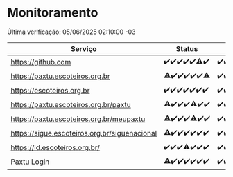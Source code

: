 # Monitoramento

Última verificação: 05/06/2025 02:10:00 -03

|Serviço|Status|Últimas 24h|
|---|---|---|
|https://github.com|<span title="2025-05-29: OK=23">✔️</span><span title="2025-05-30: OK=23">✔️</span><span title="2025-05-31: OK=23">✔️</span><span title="2025-06-01: OK=22">✔️</span><span title="2025-06-02: OK=23">✔️</span><span title="2025-06-03: OK=22, Falhas=1">⚠️</span><span title="2025-06-04: OK=4">✔️</span>|<span title="04/06/2025 02:10:00 -03 : 200">✔️</span><span title="04/06/2025 03:14:00 -03 : 200">✔️</span><span title="04/06/2025 04:10:00 -03 : 200">✔️</span><span title="04/06/2025 05:13:00 -03 : 200">✔️</span><span title="04/06/2025 06:10:00 -03 : 200">✔️</span><span title="04/06/2025 07:10:00 -03 : 200">✔️</span><span title="04/06/2025 08:08:00 -03 : 200">✔️</span><span title="04/06/2025 09:18:00 -03 : 200">✔️</span><span title="04/06/2025 10:27:00 -03 : 200">✔️</span><span title="04/06/2025 11:08:00 -03 : 200">✔️</span><span title="04/06/2025 12:35:00 -03 : 200">✔️</span><span title="04/06/2025 13:11:00 -03 : 200">✔️</span><span title="04/06/2025 14:09:00 -03 : 200">✔️</span><span title="04/06/2025 15:13:00 -03 : 200">✔️</span><span title="04/06/2025 16:07:00 -03 : 200">✔️</span><span title="04/06/2025 17:08:00 -03 : 200">✔️</span><span title="04/06/2025 18:07:00 -03 : 200">✔️</span><span title="04/06/2025 19:08:00 -03 : 200">✔️</span><span title="04/06/2025 20:09:00 -03 : 200">✔️</span><span title="04/06/2025 21:48:00 -03 : 200">✔️</span><span title="04/06/2025 23:38:00 -03 : 200">✔️</span><span title="05/06/2025 00:40:00 -03 : 200">✔️</span><span title="05/06/2025 01:18:00 -03 : 200">✔️</span><span title="05/06/2025 02:10:00 -03 : 200">✔️</span>|
|https://paxtu.escoteiros.org.br|<span title="2025-05-29: OK=22, Falhas=1">⚠️</span><span title="2025-05-30: OK=23">✔️</span><span title="2025-05-31: OK=23">✔️</span><span title="2025-06-01: OK=22">✔️</span><span title="2025-06-02: OK=23">✔️</span><span title="2025-06-03: OK=23">✔️</span><span title="2025-06-04: OK=3, Falhas=1">⚠️</span>|<span title="04/06/2025 02:10:00 -03 : 200">✔️</span><span title="04/06/2025 03:14:00 -03 : 200">✔️</span><span title="04/06/2025 04:10:00 -03 : 200">✔️</span><span title="04/06/2025 05:13:00 -03 : 200">✔️</span><span title="04/06/2025 06:10:00 -03 : 200">✔️</span><span title="04/06/2025 07:10:00 -03 : 200">✔️</span><span title="04/06/2025 08:08:00 -03 : 200">✔️</span><span title="04/06/2025 09:18:00 -03 : 200">✔️</span><span title="04/06/2025 10:27:00 -03 : 200">✔️</span><span title="04/06/2025 11:08:00 -03 : 200">✔️</span><span title="04/06/2025 12:35:00 -03 : 200">✔️</span><span title="04/06/2025 13:11:00 -03 : 200">✔️</span><span title="04/06/2025 14:09:00 -03 : 200">✔️</span><span title="04/06/2025 15:13:00 -03 : 200">✔️</span><span title="04/06/2025 16:07:00 -03 : 200">✔️</span><span title="04/06/2025 17:08:00 -03 : 200">✔️</span><span title="04/06/2025 18:07:00 -03 : 200">✔️</span><span title="04/06/2025 19:08:00 -03 : 200">✔️</span><span title="04/06/2025 20:09:00 -03 : 200">✔️</span><span title="04/06/2025 21:48:00 -03 : 200">✔️</span><span title="04/06/2025 23:38:00 -03 : 0">❌</span><span title="05/06/2025 00:40:00 -03 : 200">✔️</span><span title="05/06/2025 01:18:00 -03 : 200">✔️</span><span title="05/06/2025 02:10:00 -03 : 200">✔️</span>|
|https://escoteiros.org.br|<span title="2025-05-29: OK=23">✔️</span><span title="2025-05-30: OK=23">✔️</span><span title="2025-05-31: OK=23">✔️</span><span title="2025-06-01: OK=22">✔️</span><span title="2025-06-02: OK=23">✔️</span><span title="2025-06-03: OK=23">✔️</span><span title="2025-06-04: OK=4">✔️</span>|<span title="04/06/2025 02:10:00 -03 : 200">✔️</span><span title="04/06/2025 03:14:00 -03 : 200">✔️</span><span title="04/06/2025 04:10:00 -03 : 200">✔️</span><span title="04/06/2025 05:13:00 -03 : 200">✔️</span><span title="04/06/2025 06:10:00 -03 : 200">✔️</span><span title="04/06/2025 07:10:00 -03 : 200">✔️</span><span title="04/06/2025 08:08:00 -03 : 200">✔️</span><span title="04/06/2025 09:18:00 -03 : 200">✔️</span><span title="04/06/2025 10:27:00 -03 : 200">✔️</span><span title="04/06/2025 11:08:00 -03 : 200">✔️</span><span title="04/06/2025 12:35:00 -03 : 200">✔️</span><span title="04/06/2025 13:11:00 -03 : 200">✔️</span><span title="04/06/2025 14:09:00 -03 : 200">✔️</span><span title="04/06/2025 15:13:00 -03 : 200">✔️</span><span title="04/06/2025 16:07:00 -03 : 200">✔️</span><span title="04/06/2025 17:08:00 -03 : 200">✔️</span><span title="04/06/2025 18:07:00 -03 : 200">✔️</span><span title="04/06/2025 19:08:00 -03 : 200">✔️</span><span title="04/06/2025 20:09:00 -03 : 200">✔️</span><span title="04/06/2025 21:48:00 -03 : 200">✔️</span><span title="04/06/2025 23:38:00 -03 : 200">✔️</span><span title="05/06/2025 00:40:00 -03 : 200">✔️</span><span title="05/06/2025 01:18:00 -03 : 200">✔️</span><span title="05/06/2025 02:10:00 -03 : 200">✔️</span>|
|https://paxtu.escoteiros.org.br/paxtu|<span title="2025-05-29: OK=22, Falhas=1">⚠️</span><span title="2025-05-30: OK=23">✔️</span><span title="2025-05-31: OK=23">✔️</span><span title="2025-06-01: OK=22">✔️</span><span title="2025-06-02: OK=22, Falhas=1">⚠️</span><span title="2025-06-03: OK=23">✔️</span><span title="2025-06-04: OK=4">✔️</span>|<span title="04/06/2025 02:10:00 -03 : 200">✔️</span><span title="04/06/2025 03:14:00 -03 : 200">✔️</span><span title="04/06/2025 04:10:00 -03 : 200">✔️</span><span title="04/06/2025 05:13:00 -03 : 200">✔️</span><span title="04/06/2025 06:10:00 -03 : 200">✔️</span><span title="04/06/2025 07:10:00 -03 : 200">✔️</span><span title="04/06/2025 08:08:00 -03 : 200">✔️</span><span title="04/06/2025 09:18:00 -03 : 200">✔️</span><span title="04/06/2025 10:27:00 -03 : 200">✔️</span><span title="04/06/2025 11:08:00 -03 : 200">✔️</span><span title="04/06/2025 12:35:00 -03 : 200">✔️</span><span title="04/06/2025 13:12:00 -03 : 200">✔️</span><span title="04/06/2025 14:09:00 -03 : 200">✔️</span><span title="04/06/2025 15:13:00 -03 : 200">✔️</span><span title="04/06/2025 16:07:00 -03 : 200">✔️</span><span title="04/06/2025 17:08:00 -03 : 200">✔️</span><span title="04/06/2025 18:07:00 -03 : 200">✔️</span><span title="04/06/2025 19:08:00 -03 : 200">✔️</span><span title="04/06/2025 20:09:00 -03 : 200">✔️</span><span title="04/06/2025 21:48:00 -03 : 200">✔️</span><span title="04/06/2025 23:38:00 -03 : 502">❌</span><span title="05/06/2025 00:40:00 -03 : 200">✔️</span><span title="05/06/2025 01:18:00 -03 : 200">✔️</span><span title="05/06/2025 02:10:00 -03 : 200">✔️</span>|
|https://paxtu.escoteiros.org.br/meupaxtu|<span title="2025-05-29: OK=22, Falhas=1">⚠️</span><span title="2025-05-30: OK=23">✔️</span><span title="2025-05-31: OK=23">✔️</span><span title="2025-06-01: OK=22">✔️</span><span title="2025-06-02: OK=21, Falhas=2">⚠️</span><span title="2025-06-03: OK=23">✔️</span><span title="2025-06-04: OK=4">✔️</span>|<span title="04/06/2025 02:10:00 -03 : 200">✔️</span><span title="04/06/2025 03:14:00 -03 : 200">✔️</span><span title="04/06/2025 04:10:00 -03 : 200">✔️</span><span title="04/06/2025 05:13:00 -03 : 200">✔️</span><span title="04/06/2025 06:10:00 -03 : 200">✔️</span><span title="04/06/2025 07:10:00 -03 : 200">✔️</span><span title="04/06/2025 08:08:00 -03 : 200">✔️</span><span title="04/06/2025 09:18:00 -03 : 200">✔️</span><span title="04/06/2025 10:27:00 -03 : 200">✔️</span><span title="04/06/2025 11:08:00 -03 : 200">✔️</span><span title="04/06/2025 12:35:00 -03 : 200">✔️</span><span title="04/06/2025 13:12:00 -03 : 200">✔️</span><span title="04/06/2025 14:09:00 -03 : 200">✔️</span><span title="04/06/2025 15:13:00 -03 : 200">✔️</span><span title="04/06/2025 16:07:00 -03 : 200">✔️</span><span title="04/06/2025 17:08:00 -03 : 200">✔️</span><span title="04/06/2025 18:07:00 -03 : 200">✔️</span><span title="04/06/2025 19:08:00 -03 : 200">✔️</span><span title="04/06/2025 20:09:00 -03 : 200">✔️</span><span title="04/06/2025 21:48:00 -03 : 200">✔️</span><span title="04/06/2025 23:38:00 -03 : 502">❌</span><span title="05/06/2025 00:40:00 -03 : 200">✔️</span><span title="05/06/2025 01:18:00 -03 : 200">✔️</span><span title="05/06/2025 02:10:00 -03 : 200">✔️</span>|
|https://sigue.escoteiros.org.br/siguenacional|<span title="2025-05-29: OK=22, Falhas=1">⚠️</span><span title="2025-05-30: OK=23">✔️</span><span title="2025-05-31: OK=23">✔️</span><span title="2025-06-01: OK=22">✔️</span><span title="2025-06-02: OK=23">✔️</span><span title="2025-06-03: OK=23">✔️</span><span title="2025-06-04: OK=4">✔️</span>|<span title="04/06/2025 02:10:00 -03 : 200">✔️</span><span title="04/06/2025 03:14:00 -03 : 200">✔️</span><span title="04/06/2025 04:10:00 -03 : 200">✔️</span><span title="04/06/2025 05:14:00 -03 : 200">✔️</span><span title="04/06/2025 06:10:00 -03 : 200">✔️</span><span title="04/06/2025 07:10:00 -03 : 200">✔️</span><span title="04/06/2025 08:08:00 -03 : 200">✔️</span><span title="04/06/2025 09:18:00 -03 : 200">✔️</span><span title="04/06/2025 10:27:00 -03 : 200">✔️</span><span title="04/06/2025 11:08:00 -03 : 200">✔️</span><span title="04/06/2025 12:35:00 -03 : 200">✔️</span><span title="04/06/2025 13:12:00 -03 : 200">✔️</span><span title="04/06/2025 14:09:00 -03 : 200">✔️</span><span title="04/06/2025 15:13:00 -03 : 200">✔️</span><span title="04/06/2025 16:07:00 -03 : 200">✔️</span><span title="04/06/2025 17:08:00 -03 : 200">✔️</span><span title="04/06/2025 18:07:00 -03 : 200">✔️</span><span title="04/06/2025 19:08:00 -03 : 200">✔️</span><span title="04/06/2025 20:09:00 -03 : 200">✔️</span><span title="04/06/2025 21:48:00 -03 : 200">✔️</span><span title="04/06/2025 23:38:00 -03 : 0">❌</span><span title="05/06/2025 00:40:00 -03 : 200">✔️</span><span title="05/06/2025 01:18:00 -03 : 200">✔️</span><span title="05/06/2025 02:10:00 -03 : 200">✔️</span>|
|https://id.escoteiros.org.br/|<span title="2025-05-29: OK=23">✔️</span><span title="2025-05-30: OK=23">✔️</span><span title="2025-05-31: OK=23">✔️</span><span title="2025-06-01: OK=21, Falhas=1">⚠️</span><span title="2025-06-02: OK=23">✔️</span><span title="2025-06-03: OK=23">✔️</span><span title="2025-06-04: OK=4">✔️</span>|<span title="04/06/2025 02:10:00 -03 : 200">✔️</span><span title="04/06/2025 03:14:00 -03 : 200">✔️</span><span title="04/06/2025 04:10:00 -03 : 200">✔️</span><span title="04/06/2025 05:14:00 -03 : 200">✔️</span><span title="04/06/2025 06:10:00 -03 : 200">✔️</span><span title="04/06/2025 07:10:00 -03 : 200">✔️</span><span title="04/06/2025 08:08:00 -03 : 200">✔️</span><span title="04/06/2025 09:18:00 -03 : 200">✔️</span><span title="04/06/2025 10:27:00 -03 : 200">✔️</span><span title="04/06/2025 11:08:00 -03 : 200">✔️</span><span title="04/06/2025 12:35:00 -03 : 200">✔️</span><span title="04/06/2025 13:12:00 -03 : 200">✔️</span><span title="04/06/2025 14:09:00 -03 : 200">✔️</span><span title="04/06/2025 15:13:00 -03 : 200">✔️</span><span title="04/06/2025 16:07:00 -03 : 200">✔️</span><span title="04/06/2025 17:08:00 -03 : 200">✔️</span><span title="04/06/2025 18:07:00 -03 : 200">✔️</span><span title="04/06/2025 19:08:00 -03 : 200">✔️</span><span title="04/06/2025 20:09:00 -03 : 200">✔️</span><span title="04/06/2025 21:48:00 -03 : 200">✔️</span><span title="04/06/2025 23:38:00 -03 : 200">✔️</span><span title="05/06/2025 00:40:00 -03 : 200">✔️</span><span title="05/06/2025 01:18:00 -03 : 200">✔️</span><span title="05/06/2025 02:10:00 -03 : 200">✔️</span>|
|Paxtu Login|<span title="2025-05-29: OK=22, Falhas=1">⚠️</span><span title="2025-05-30: OK=23">✔️</span><span title="2025-05-31: OK=23">✔️</span><span title="2025-06-01: OK=22">✔️</span><span title="2025-06-02: OK=23">✔️</span><span title="2025-06-03: OK=23">✔️</span><span title="2025-06-04: OK=4">✔️</span>|<span title="04/06/2025 02:10:00 -03 : 200">✔️</span><span title="04/06/2025 03:14:00 -03 : 200">✔️</span><span title="04/06/2025 04:10:00 -03 : 200">✔️</span><span title="04/06/2025 05:14:00 -03 : 200">✔️</span><span title="04/06/2025 06:10:00 -03 : 200">✔️</span><span title="04/06/2025 07:10:00 -03 : 200">✔️</span><span title="04/06/2025 08:08:00 -03 : 200">✔️</span><span title="04/06/2025 09:18:00 -03 : 200">✔️</span><span title="04/06/2025 10:27:00 -03 : 200">✔️</span><span title="04/06/2025 11:08:00 -03 : 200">✔️</span><span title="04/06/2025 12:35:00 -03 : 200">✔️</span><span title="04/06/2025 13:12:00 -03 : 200">✔️</span><span title="04/06/2025 14:09:00 -03 : 200">✔️</span><span title="04/06/2025 15:13:00 -03 : 200">✔️</span><span title="04/06/2025 16:07:00 -03 : 200">✔️</span><span title="04/06/2025 17:08:00 -03 : 200">✔️</span><span title="04/06/2025 18:07:00 -03 : 200">✔️</span><span title="04/06/2025 19:08:00 -03 : 200">✔️</span><span title="04/06/2025 20:09:00 -03 : 200">✔️</span><span title="04/06/2025 21:48:00 -03 : 200">✔️</span><span title="04/06/2025 23:38:00 -03 : 504">❌</span><span title="05/06/2025 00:40:00 -03 : 200">✔️</span><span title="05/06/2025 01:18:00 -03 : 200">✔️</span><span title="05/06/2025 02:10:00 -03 : 200">✔️</span>|
